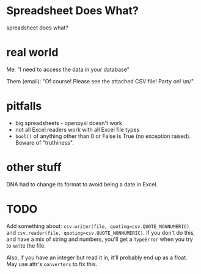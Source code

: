 # Spreadsheet Does What?

spreadsheet does what?

# real world

Me: "I need to access the data in your database"

Them (email): "Of course! Please see the attached CSV file! Party on! \m/"

# pitfalls

- big spreadsheets - openpyxl doesn't work
- not all Excel readers work with all Excel file types
- `bool()` of anything other than 0 or False is True (no exception raised). Beware of "truthiness".

# other stuff

DNA had to change its format to avoid being a date in Excel.

# TODO

Add something about:
`csv.writer(file, quoting=csv.QUOTE_NONNUMERIC)` and `csv.reader(file, quoting=csv.QUOTE_NONNUMERIC)`.
If you don't do this, and have a mix of string and numbers, you'll get a `TypeError` when you try to write the file.

Also, if you have an integer but read it in, it'll probably end up as a float.
May use attr's `converters` to fix this.
